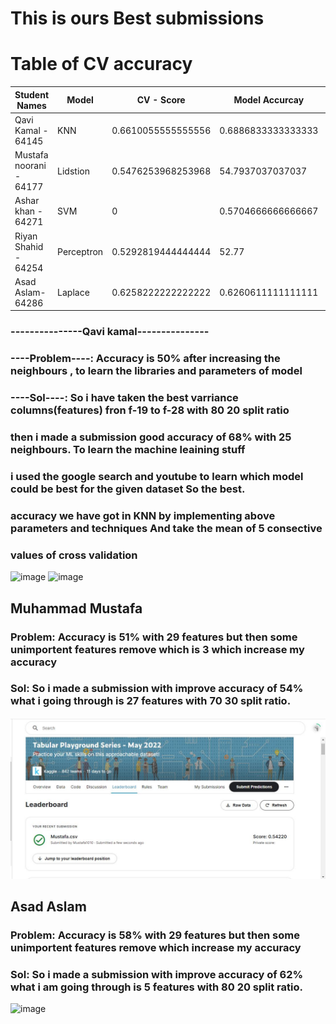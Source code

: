 
# This is ours Best submissions 
# Table of CV accuracy 
| Student Names      | Model |  CV - Score    |  Model Accurcay |  Kaggle Accuracy | 
| -------------| ------------- |  -------------| ------------- |  ------------- |
| Qavi Kamal - 64145| KNN           | 0.6610055555555556      | 0.6886833333333333 |   0.68713 | 
| Mustafa noorani - 64177  |Lidstion  |  0.5476253968253968      | 54.7937037037037| 0.54220 |
| Ashar khan - 64271 | SVM |   0     | 0.5704666666666667 | 0 |
| Riyan Shahid - 64254  | Perceptron  | 0.5292819444444444     | 52.77  |0.52569|
| Asad Aslam- 64286  | Laplace | 0.6258222222222222 |0.6260611111111111 | 0.62404 |


### ---------------Qavi kamal---------------
### ----Problem----: Accuracy is 50% after increasing the neighbours , to learn the libraries and parameters of model 
### ----Sol----: So i have taken the best varriance columns(features) fron f-19 to f-28 with 80 20 split ratio 
### then i made a submission good accuracy of 68% with 25 neighbours. To learn the machine leaining stuff 
### i used the google search and youtube to learn which model could be best for the given dataset So the best.
### accuracy we have got in KNN by implementing above parameters and techniques And take the mean of 5 consective 
### values of cross validation
![image](https://user-images.githubusercontent.com/99618952/169701199-eaec436e-29db-4ca0-a29b-aa4cd0bb1574.png)
![image](https://user-images.githubusercontent.com/99618952/169701222-0214001c-1252-4d24-a17f-39743df8e34f.png)

## Muhammad Mustafa 
### Problem: Accuracy is 51% with 29 features but then some unimportent features remove which is 3 which increase my accuracy
### Sol: So i made a submission with improve accuracy of 54% what i going through is 27 features with 70 30 split ratio.
![image](https://github.com/qavikamal2323/Ai266-spring22/blob/0d6343b298fb69de93773990d4faf514372bc38c/Project/Mustafa-lidstone.JPG)
## Asad Aslam
### Problem: Accuracy is 58% with 29 features but then some unimportent features remove which increase my accuracy
### Sol: So i made a submission with improve accuracy of 62% what i am going through is 5 features with 80 20 split ratio.
![image](https://user-images.githubusercontent.com/92552475/169676212-be5563aa-2a22-465b-88e2-f59f1da7f3d5.png)
